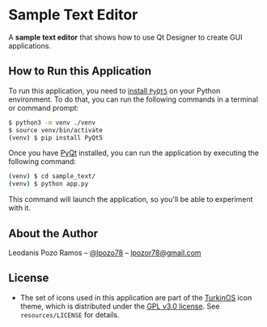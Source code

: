 # Sample Text Editor

A **sample text editor** that shows how to use Qt Designer to create GUI applications.

## How to Run this Application

To run this application, you need to [install `PyQt5`](https://realpython.com/python-pyqt-gui-calculator/#installing-pyqt) on your Python environment. To do that, you can run the following commands in a terminal or command prompt:

```sh
$ python3 -m venv ./venv
$ source venv/bin/activate
(venv) $ pip install PyQt5
```

Once you have [PyQt](https://www.riverbankcomputing.com/static/Docs/PyQt5/) installed, you can run the application by executing the following command:

```sh
(venv) $ cd sample_text/
(venv) $ python app.py
```

This command will launch the application, so you'll be able to experiment with it.

## About the Author

Leodanis Pozo Ramos – [@lpozo78](https://twitter.com/lpozo78) – lpozor78@gmail.com

## License

- The set of icons used in this application are part of the [TurkinOS](https://github.com/llamaret/turkinos-icon) icon theme, which is distributed under the [GPL v3.0 license](https://github.com/llamaret/turkinos-icon/blob/master/LICENSE). See `resources/LICENSE` for details.
